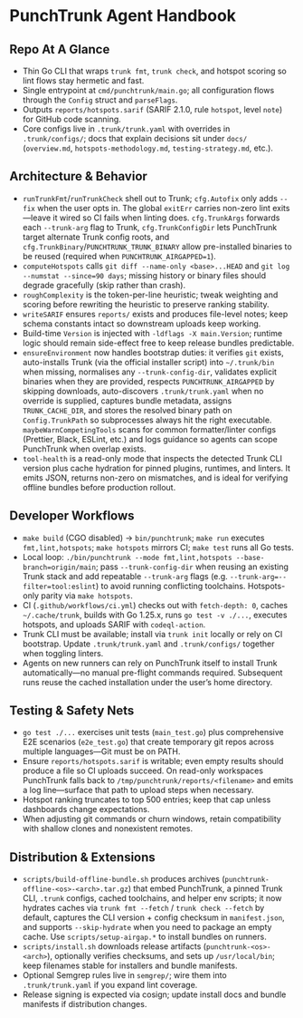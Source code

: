 # PunchTrunk Agent Handbook

## Repo At A Glance

- Thin Go CLI that wraps `trunk fmt`, `trunk check`, and hotspot scoring so lint flows stay hermetic and fast.
- Single entrypoint at `cmd/punchtrunk/main.go`; all configuration flows through the `Config` struct and `parseFlags`.
- Outputs `reports/hotspots.sarif` (SARIF 2.1.0, rule `hotspot`, level `note`) for GitHub code scanning.
- Core configs live in `.trunk/trunk.yaml` with overrides in `.trunk/configs/`; docs that explain decisions sit under `docs/` (`overview.md`, `hotspots-methodology.md`, `testing-strategy.md`, etc.).

## Architecture & Behavior

- `runTrunkFmt`/`runTrunkCheck` shell out to Trunk; `cfg.Autofix` only adds `--fix` when the user opts in. The global `exitErr` carries non-zero lint exits—leave it wired so CI fails when linting does. `cfg.TrunkArgs` forwards each `--trunk-arg` flag to Trunk, `cfg.TrunkConfigDir` lets PunchTrunk target alternate Trunk config roots, and `cfg.TrunkBinary`/`PUNCHTRUNK_TRUNK_BINARY` allow pre-installed binaries to be reused (required when `PUNCHTRUNK_AIRGAPPED=1`).
- `computeHotspots` calls `git diff --name-only <base>...HEAD` and `git log --numstat --since=90 days`; missing history or binary files should degrade gracefully (skip rather than crash).
- `roughComplexity` is the token-per-line heuristic; tweak weighting and scoring before rewriting the heuristic to preserve ranking stability.
- `writeSARIF` ensures `reports/` exists and produces file-level notes; keep schema constants intact so downstream uploads keep working.
- Build-time `Version` is injected with `-ldflags -X main.Version`; runtime logic should remain side-effect free to keep release bundles predictable.
- `ensureEnvironment` now handles bootstrap duties: it verifies `git` exists, auto-installs Trunk (via the official installer script) into `~/.trunk/bin` when missing, normalises any `--trunk-config-dir`, validates explicit binaries when they are provided, respects `PUNCHTRUNK_AIRGAPPED` by skipping downloads, auto-discovers `.trunk/trunk.yaml` when no override is supplied, captures bundle metadata, assigns `TRUNK_CACHE_DIR`, and stores the resolved binary path on `Config.TrunkPath` so subprocesses always hit the right executable. `maybeWarnCompetingTools` scans for common formatter/linter configs (Prettier, Black, ESLint, etc.) and logs guidance so agents can scope PunchTrunk when overlap exists.
- `tool-health` is a read-only mode that inspects the detected Trunk CLI version plus cache hydration for pinned plugins, runtimes, and linters. It emits JSON, returns non-zero on mismatches, and is ideal for verifying offline bundles before production rollout.

## Developer Workflows

- `make build` (CGO disabled) → `bin/punchtrunk`; `make run` executes `fmt,lint,hotspots`; `make hotspots` mirrors CI; `make test` runs all Go tests.
- Local loop: `./bin/punchtrunk --mode fmt,lint,hotspots --base-branch=origin/main`; pass `--trunk-config-dir` when reusing an existing Trunk stack and add repeatable `--trunk-arg` flags (e.g. `--trunk-arg=--filter=tool:eslint`) to avoid running conflicting toolchains. Hotspots-only parity via `make hotspots`.
- CI (`.github/workflows/ci.yml`) checks out with `fetch-depth: 0`, caches `~/.cache/trunk`, builds with Go 1.25.x, runs `go test -v ./...`, executes hotspots, and uploads SARIF with `codeql-action`.
- Trunk CLI must be available; install via `trunk init` locally or rely on CI bootstrap. Update `.trunk/trunk.yaml` and `.trunk/configs/` together when toggling linters.
- Agents on new runners can rely on PunchTrunk itself to install Trunk automatically—no manual pre-flight commands required. Subsequent runs reuse the cached installation under the user’s home directory.

## Testing & Safety Nets

- `go test ./...` exercises unit tests (`main_test.go`) plus comprehensive E2E scenarios (`e2e_test.go`) that create temporary git repos across multiple languages—Git must be on PATH.
- Ensure `reports/hotspots.sarif` is writable; even empty results should produce a file so CI uploads succeed. On read-only workspaces PunchTrunk falls back to `/tmp/punchtrunk/reports/<filename>` and emits a log line—surface that path to upload steps when necessary.
- Hotspot ranking truncates to top 500 entries; keep that cap unless dashboards change expectations.
- When adjusting git commands or churn windows, retain compatibility with shallow clones and nonexistent remotes.

## Distribution & Extensions

- `scripts/build-offline-bundle.sh` produces archives (`punchtrunk-offline-<os>-<arch>.tar.gz`) that embed PunchTrunk, a pinned Trunk CLI, `.trunk` configs, cached toolchains, and helper env scripts; it now hydrates caches via `trunk fmt --fetch` / `trunk check --fetch` by default, captures the CLI version + config checksum in `manifest.json`, and supports `--skip-hydrate` when you need to package an empty cache. Use `scripts/setup-airgap.*` to install bundles on runners.
- `scripts/install.sh` downloads release artifacts (`punchtrunk-<os>-<arch>`), optionally verifies checksums, and sets up `/usr/local/bin`; keep filenames stable for installers and bundle manifests.
- Optional Semgrep rules live in `semgrep/`; wire them into `.trunk/trunk.yaml` if you expand lint coverage.
- Release signing is expected via cosign; update install docs and bundle manifests if distribution changes.
